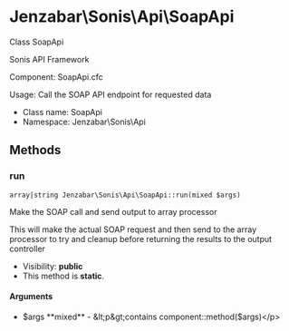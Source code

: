 Jenzabar\Sonis\Api\SoapApi
===============

Class SoapApi

Sonis API Framework

Component: SoapApi.cfc

Usage: Call the SOAP API endpoint for requested data


* Class name: SoapApi
* Namespace: Jenzabar\Sonis\Api







Methods
-------


### run

    array|string Jenzabar\Sonis\Api\SoapApi::run(mixed $args)

Make the SOAP call and send output to array processor

This will make the actual SOAP request and then send
to the array processor to try and cleanup before returning
the results to the output controller

* Visibility: **public**
* This method is **static**.


#### Arguments
* $args **mixed** - &lt;p&gt;contains component::method($args)&lt;/p&gt;


